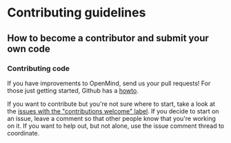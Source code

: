 # Contributing guidelines

## How to become a contributor and submit your own code

### Contributing code

If you have improvements to OpenMind, send us your pull requests! For those
just getting started, Github has a [howto](https://help.github.com/articles/using-pull-requests/).

If you want to contribute but you're not sure where to start, take a look at the
[issues with the "contributions welcome" label](https://github.com/carlosgim/OpenMind/issues).
 If you decide to start on an issue, leave a comment so that other people know that
you're working on it. If you want to help out, but not alone, use the issue
comment thread to coordinate.
